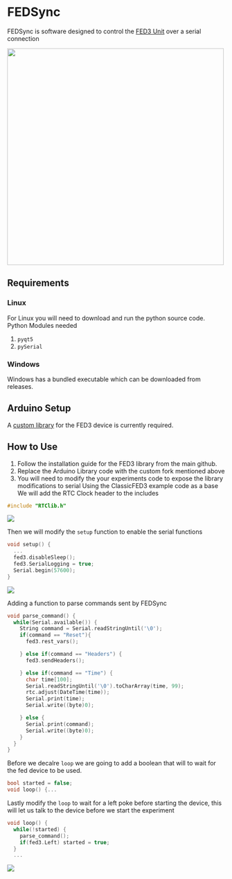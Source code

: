 # FEDSync
FEDSync is software designed to control the [FED3 Unit](https://github.com/KravitzLabDevices/FED3) over a serial connection

<img src="https://github.com/cora-reef/FEDSync/blob/6855d8618207daa3d5228b3b8d4723c681748c1d/photos/FEDSync-UI.png" width="500em">

## Requirements
### Linux
For Linux you will need to download and run the python source code. 
Python Modules needed
1. `pyqt5`
2. `pySerial`

### Windows
Windows has a bundled executable which can be downloaded from releases.


## Arduino Setup
A [custom library](https://github.com/cora-reef/FED3_library) for the FED3 device is currently required.


## How to Use
1. Follow the installation guide for the FED3 library from the main github.
2. Replace the Arduino Library code with the custom fork mentioned above
3. You will need to modify the your experiments code to expose the library modifications to serial
Using the ClassicFED3 example code as a base
We will add the RTC Clock header to the includes

```cpp
#include "RTClib.h"
```
<img src="https://github.com/cora-reef/FEDSync/blob/630ab35b1fbb30ba1ebb1ad6f0fecc5fc9db10b9/photos/header.png" width="">

Then we will modify the `setup` function to enable the serial functions
```cpp
void setup() {
  ...
  fed3.disableSleep();
  fed3.SerialLogging = true;
  Serial.begin(57600);
}
```
<img src="https://github.com/cora-reef/FEDSync/blob/630ab35b1fbb30ba1ebb1ad6f0fecc5fc9db10b9/photos/setup.png" width="">

Adding a function to parse commands sent by FEDSync
```cpp
void parse_command() {
  while(Serial.available()) {
    String command = Serial.readStringUntil('\0');
    if(command == "Reset"){
      fed3.rest_vars();

    } else if(command == "Headers") {
      fed3.sendHeaders();

    } else if(command == "Time") {
      char time[100];
      Serial.readStringUntil('\0').toCharArray(time, 99);
      rtc.adjust(DateTime(time));
      Serial.print(time);
      Serial.write((byte)0);

    } else {
      Serial.print(command);
      Serial.write((byte)0);
    }
  }
}
```

Before we decalre `loop` we are going to add a boolean that will to wait for the fed device to be used.
```cpp
bool started = false;
void loop() {...
```


Lastly modify the `loop` to wait for a left poke before starting the device, this will let us talk to the device before we start the experiment
```cpp
void loop() {
  while(!started) {
    parse_command();
    if(fed3.Left) started = true;
  }
  ...
```
<img src="https://github.com/cora-reef/FEDSync/blob/630ab35b1fbb30ba1ebb1ad6f0fecc5fc9db10b9/photos/loop.png" width="">
